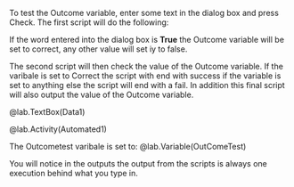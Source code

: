 To test the Outcome variable, enter some text in the dialog box and press Check.  The first script will do the following:

If the word entered into the dialog box is **True** the Outcome variable will be set to correct, any other value will set iy to false.

The second script will then check the value of the Outcome variable.  If the varibale is set to Correct the script with end with success if the variable is set to anything else the script will end with a fail.  In addition this final script will also output the value of the Outcome variable.

@lab.TextBox(Data1)

@lab.Activity(Automated1)

The Outcometest varibale is set to: @lab.Variable(OutComeTest)

You will notice in the outputs the output from the scripts is always one execution behind what you type in.
